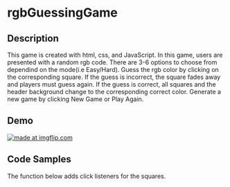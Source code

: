 # rgbGuessingGame  
## Description
This game is created with html, css, and JavaScript. In this game, users are presented with a random rgb code. 
There are 3-6 options to choose from dependind on the mode(i.e Easy/Hard). Guess the rgb color by clicking on the corresponding
square. If the guess is incorrect, the square fades away and players must guess again. If the guess is correct, all squares and the
header background change to the corresponding correct color. Generate a new game by clicking New Game or Play Again.

## Demo
<a href="https://imgflip.com/gif/3q2ept"><img src="https://i.imgflip.com/3q2ept.gif" title="made at imgflip.com"/></a>

## Code Samples
The function below adds click listeners for the squares.
